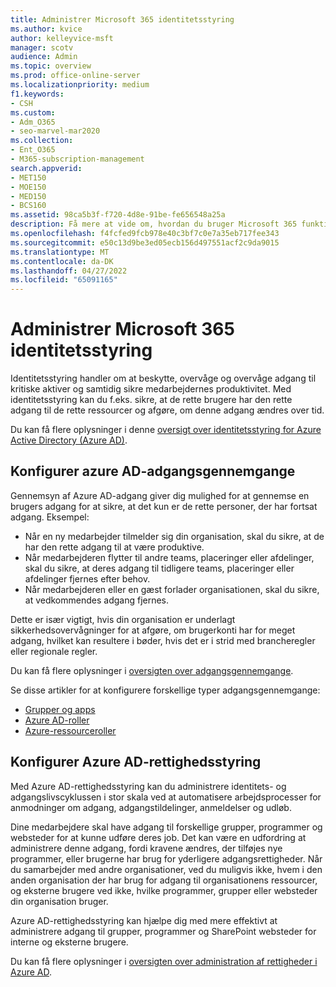 ```yaml
---
title: Administrer Microsoft 365 identitetsstyring
ms.author: kvice
author: kelleyvice-msft
manager: scotv
audience: Admin
ms.topic: overview
ms.prod: office-online-server
ms.localizationpriority: medium
f1.keywords:
- CSH
ms.custom:
- Adm_O365
- seo-marvel-mar2020
ms.collection:
- Ent_O365
- M365-subscription-management
search.appverid:
- MET150
- MOE150
- MED150
- BCS160
ms.assetid: 98ca5b3f-f720-4d8e-91be-fe656548a25a
description: Få mere at vide om, hvordan du bruger Microsoft 365 funktioner til identitetsstyring.
ms.openlocfilehash: f4fcfed9fcb978e40c3bf7c0e7a35eb717fee343
ms.sourcegitcommit: e50c13d9be3ed05ecb156d497551acf2c9da9015
ms.translationtype: MT
ms.contentlocale: da-DK
ms.lasthandoff: 04/27/2022
ms.locfileid: "65091165"
---
```

# <a name="manage-microsoft-365-identity-governance"></a>Administrer Microsoft 365 identitetsstyring

Identitetsstyring handler om at beskytte, overvåge og overvåge adgang til kritiske aktiver og samtidig sikre medarbejdernes produktivitet. Med identitetsstyring kan du f.eks. sikre, at de rette brugere har den rette adgang til de rette ressourcer og afgøre, om denne adgang ændres over tid.

Du kan få flere oplysninger i denne [oversigt over identitetsstyring for Azure Active Directory (Azure AD)](/azure/active-directory/governance/identity-governance-overview).

## <a name="set-up-azure-ad-access-reviews"></a>Konfigurer azure AD-adgangsgennemgange

Gennemsyn af Azure AD-adgang giver dig mulighed for at gennemse en brugers adgang for at sikre, at det kun er de rette personer, der har fortsat adgang. Eksempel:

- Når en ny medarbejder tilmelder sig din organisation, skal du sikre, at de har den rette adgang til at være produktive.
- Når medarbejderen flytter til andre teams, placeringer eller afdelinger, skal du sikre, at deres adgang til tidligere teams, placeringer eller afdelinger fjernes efter behov.
- Når medarbejderen eller en gæst forlader organisationen, skal du sikre, at vedkommendes adgang fjernes.

Dette er især vigtigt, hvis din organisation er underlagt sikkerhedsovervågninger for at afgøre, om brugerkonti har for meget adgang, hvilket kan resultere i bøder, hvis det er i strid med brancheregler eller regionale regler.

Du kan få flere oplysninger i [oversigten over adgangsgennemgange](/azure/active-directory/governance/access-reviews-overview).

Se disse artikler for at konfigurere forskellige typer adgangsgennemgange:

- [Grupper og apps](/azure/active-directory/governance/create-access-review)
- [Azure AD-roller](/azure/active-directory/privileged-identity-management/pim-how-to-start-security-review?toc=%2fazure%2factive-directory%2fgovernance%2ftoc.json)
- [Azure-ressourceroller](/azure/active-directory/privileged-identity-management/pim-resource-roles-start-access-review?toc=%2fazure%2factive-directory%2fgovernance%2ftoc.json)

## <a name="set-up-azure-ad-entitlement-management"></a>Konfigurer Azure AD-rettighedsstyring

Med Azure AD-rettighedsstyring kan du administrere identitets- og adgangslivscyklussen i stor skala ved at automatisere arbejdsprocesser for anmodninger om adgang, adgangstildelinger, anmeldelser og udløb.

Dine medarbejdere skal have adgang til forskellige grupper, programmer og websteder for at kunne udføre deres job. Det kan være en udfordring at administrere denne adgang, fordi kravene ændres, der tilføjes nye programmer, eller brugerne har brug for yderligere adgangsrettigheder. Når du samarbejder med andre organisationer, ved du muligvis ikke, hvem i den anden organisation der har brug for adgang til organisationens ressourcer, og eksterne brugere ved ikke, hvilke programmer, grupper eller websteder din organisation bruger.

Azure AD-rettighedsstyring kan hjælpe dig med mere effektivt at administrere adgang til grupper, programmer og SharePoint websteder for interne og eksterne brugere.
 
Du kan få flere oplysninger i [oversigten over administration af rettigheder i Azure AD](/azure/active-directory/governance/entitlement-management-overview).